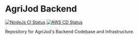 # AgriJod Backend

[![NodeJs CI Status](https://github.com/Nightfury874/AgriJod/actions/workflows/node.js-ci.yml/badge.svg)](https://github.com/Nightfury874/AgriJod/actions)
[![AWS CD Status](https://github.com/Nightfury874/AgriJod/actions/workflows/aws-cd.yml/badge.svg)](https://github.com/Nightfury874/AgriJod/actions)

Repository for AgriJod's Backend Codebase and Infrastructure.
